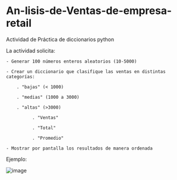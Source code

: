 # An-lisis-de-Ventas-de-empresa-retail
Actividad de Práctica de diccionarios python

La actividad solicita:

    - Generar 100 números enteros aleatorios (10-5000)
    
    - Crear un diccionario que clasifique las ventas en distintas categorías:

        . "bajas" (< 1000)
        
        . "medias" (1000 a 3000)
        
        . "altas" (>3000)

              . "Ventas"

              . "Total"

              . "Promedio"

    - Mostrar por pantalla los resultados de manera ordenada

    
Ejemplo:

![image](https://github.com/user-attachments/assets/4be87696-1bea-45ef-ace5-decee494ff0d)
